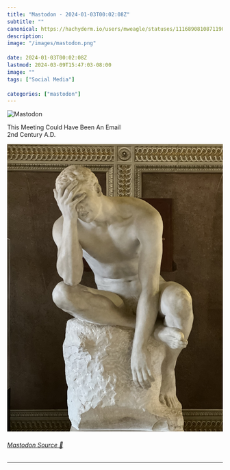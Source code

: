 ```yaml
---
title: "Mastodon - 2024-01-03T00:02:08Z"
subtitle: ""
canonical: https://hachyderm.io/users/mweagle/statuses/111689081087119088
description:
image: "/images/mastodon.png"

date: 2024-01-03T00:02:08Z
lastmod: 2024-03-09T15:47:03-08:00
image: ""
tags: ["Social Media"]

categories: ["mastodon"]
---
```

![Mastodon](/images/mastodon.png)

<p>This Meeting Could Have Been An Email<br />2nd Century A.D.</p>

![Roman Era sculpture of a man, sitting on a pedestal, burying his downcast face in his right hand.](7b84a7af42f73b4a.jpeg)

###### [Mastodon Source 🐘](https://hachyderm.io/@mweagle/111689081087119088)

___
